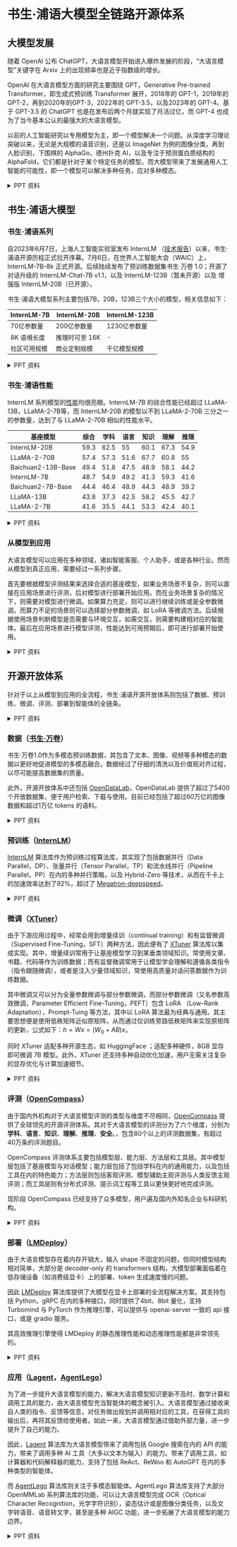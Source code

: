 # 书生·浦语大模型全链路开源体系

## 大模型发展

随着 OpenAI 公布 ChatGPT，大语言模型开始进入爆炸发展的阶段，“大语言模型”关键字在 Arxiv 上的出现频率也是近乎指数级的增长。

OpenAI 在大语言模型方面的研究主要围绕 GPT，Generative Pre-trained Transformer，即生成式预训练 Transformer 展开，2018年的 GPT-1，2019年的 GPT-2，再到2020年的GPT-3，2022年的 GPT-3.5，以及2023年的 GPT-4。基于 GPT-3.5 的 ChatGPT 也是在发布后两个月就实现了月活过亿，而 GPT-4 也成为了当今基本公认的最强大的大语言模型。

以前的人工智能研究以专用模型为主，即一个模型解决一个问题。从深度学习理论突破以来，无论是大规模的语音识别，还是以 ImageNet 为例的图像分类，再到人脸识别，下围棋的 AlphaGo，德州扑克 AI，以及专注于预测蛋白质结构的 AlphaFold，它们都是针对于某个特定任务的模型。而大模型带来了发展通用人工智能的可能性，即一个模型可以解决多种任务，应对多种模态。

<details>
<summary>PPT 资料</summary>
<img src="assets/llm_1.png">
<img src="assets/llm_2.png">
</details>

## 书生·浦语大模型

### 书生·浦语系列

自2023年6月7日，上海人工智能实验室发布 InternLM （[技术报告](https://github.com/InternLM/InternLM-techreport/blob/main/InternLM.pdf)）以来，书生·浦语开源历程正式拉开序幕。7月6日，在世界人工智能大会（WAIC）上，InternLM-7B-8k 正式开源。后续陆续发布了预训练数据集书生·万卷 1.0；开源了对话升级的 InternLM-Chat-7B v1.1，以及 InternLM-123B（暂未开源）以及 增强版 InternLM-20B（已开源）。

书生·浦语大模型系列主要包括7B，20B，123B三个大小的模型，相关信息如下：

| InternLM-7B | InternLM-20B | InternLM-123B | 
| --- | --- | --- |
| 70亿参数量 | 200亿参数量 | 1230亿参数量 |
| 8K 语境长度 | 推理时可至 16K | - |
| 社区可用规模 | 商业定制规模 | 千亿模型规模 | 

<details>
<summary>PPT 资料</summary>
<img src="assets/internlm-series_1.png">
<img src="assets/internlm-series_2.png">
</details>

### 书生·浦语性能

InternLM 系列模型的[性能](https://opencompass.org.cn/leaderboard-llm)均很亮眼。InternLM-7B 的综合性能已经超过 LLaMA-13B，LLaMA-2-7B等，而 InternLM-20B 的模型以不到 LLaMA-2-70B 三分之一的参数量，达到了与 LLaMA-2-70B 相似的性能水平。

| 基座模型 | 综合 | 学科 | 语言 | 知识 | 理解 | 推理 |
| --- | --- | --- | --- | --- | --- | --- |
| InternLM-20B | 59.3 | 62.5 | 55 | 60.1 | 67.3 | 54.9 |
| LLaMA-2-70B | 57.4 | 57.3 | 51.6 | 67.7 | 60.8 | 55 |
| Baichuan2-13B-Base | 49.4 | 51.8 | 47.5 | 48.9 | 58.1 | 44.2 |
| InternLM-7B | 48.7 | 54.9 | 49.2 | 41.3 | 59.3 | 41.6 |
| Baichuan2-7B-Base | 44.4| 46.4 | 48.9 | 44.3 | 48.9 | 39.2 |
| LLaMA-13B | 43.8 | 37.3 | 42.5 | 58.2 | 45.5 | 42.7 |
| LLaMA-2-7B | 41.6 | 35.5 | 44.1 | 53.3 | 42.4 | 40.1 |

<details>
<summary>PPT 资料</summary>
<img src="assets/internlm-performance.png">
</details>

### 从模型到应用

大语言模型可以应用在多种领域，诸如智能客服、个人助手，或是各种行业。然而从模型到真正应用，需要经过一系列步骤。

首先要根据模型评测结果来选择合适的基座模型，如果业务场景不复杂，则可以直接在应用场景进行评测，后对模型进行部署开始应用。而在业务场景复杂的情况下，则需要对模型进行微调。如果算力充足，则可以进行继续训练或是全参数微调，而算力不足的场景则可以选择部分参数微调，如 LoRA 等微调方法。后续根据使用场景判断模型是否需要与环境交互，如需交互，则需要构建相对应的智能体。最后在应用场景进行模型评测，性能达到可用预期后，即可进行部署开始使用。

<details>
<summary>PPT 资料</summary>
<img src="assets/model2app_1.png">
<img src="assets/model2app_2.png">
</details>

## 开源开放体系

针对于以上从模型到应用的全流程，书生·浦语开源开放体系则包括了数据、预训练、微调、评测、部署到智能体的全链条。

<details>
<summary>PPT 资料</summary>
<img src="assets/open-source.png">
</details>

### 数据（[书生·万卷](https://opendatalab.com/OpenDataLab/WanJuan1_dot_0)）

书生·万卷1.0作为多模态预训练数据，其包含了文本、图像、视频等多种模态的数据以更好地促进模型的多模态融合。数据经过了仔细的清洗以及价值观对齐过程，以尽可能提高数据集的质量。

此外，开源开放体系中还包括 [OpenDataLab](https://opendatalab.com/)，OpenDataLab 提供了超过了5400个开放数据集，便于用户检索、下载与使用。目前已经包括了超过60万亿的图像数据和超过1万亿 tokens 的语料。

<details>
<summary>PPT 资料</summary>
<img src="assets/data_1.png">
<img src="assets/data_2.png">
</details>

### 预训练（[InternLM](https://github.com/InternLM/InternLM)）

[InternLM](https://github.com/InternLM/InternLM) 算法库作为预训练过程算法库，其实现了包括数据并行（Data Parallel，DP）、张量并行（Tensor Parallel，TP）和流水线并行（Pipeline Parallel，PP）在内的多种并行策略，以及 Hybrid-Zero 等技术，从而在千卡上的加速效率达到了92%，超过了 [Megatron-deepspeed](https://github.com/microsoft/Megatron-DeepSpeed)。

<details>
<summary>PPT 资料</summary>
<img src="assets/pretrain.png">
</details>

### 微调（[XTuner](https://github.com/InternLM/xtuner)）

由于下游应用过程中，经常会用到增量续训（continual training）和有监督微调（Supervised Fine-Tuning，SFT）两种方法，因此便有了 [XTuner](https://github.com/InternLM/xtuner) 算法库以集成实现。其中，增量续训常用于让基座模型学习到某垂类领域知识。常使用文章、书籍、代码等作为训练数据；而有监督微调常用于让模型学会理解和遵循各类指令（指令跟随微调），或者是注入少量领域知识，常使用高质量对话问答数据作为训练数据。

其中微调又可以分为全量参数微调与部分参数微调，而部分参数微调（又名参数高效微调，Parameter Efficient Fine-Tuning，PEFT）包含 LoRA （Low-Rank Adaptation），Prompt-Tuing 等方法，其中以 LoRA 算法最为经典与通用。其主要思想便是使用低秩矩阵近似原矩阵，从而通过仅训练旁路低秩矩阵来实现原矩阵的更新，公式如下：$h = Wx = (W_0 + AB)x$。

同时 XTuner 适配多种开源生态，如 HuggingFace ；适配多种硬件，8GB 显存即可微调 7B 模型。此外，XTuner 还支持多种自动优化加速，用户无需关注复杂的显存优化与计算加速细节。

<details>
<summary>PPT 资料</summary>
<img src="assets/finetune_1.png">
<img src="assets/finetune_2.png">
<img src="assets/finetune_3.png">
</details>

### 评测（[OpenCompass](https://github.com/open-compass/OpenCompass/)）

由于国内外机构对于大语言模型评测的类型与维度不尽相同，[OpenCompass](https://github.com/open-compass/OpenCompass/) 提供了全球领先的开源评测体系。其对于大语言模型的评测分为了六个维度，分别为**学科**、**语言**、**知识**、**理解**、**推理**、**安全**。，包含80个以上的评测数据集，有超过40万条的评测题目。

OpenCompass 评测体系主要包括模型层、能力层、方法层和工具层。其中模型层包括了基座模型与对话模型；能力层包括了包括学科在内的通用能力，以及包括工具在内的特色能力；方法层则包括客观评测、模型辅助主观评测与人类反馈主观评测；而工具层则有分布式评测、提示词工程等工具以更快更好地完成评测。

现阶段 OpenCompass 已经支持了众多模型，用户遍及国内外知名企业与科研机构。

<details>
<summary>PPT 资料</summary>
<img src="assets/eval_1.png">
<img src="assets/eval_2.png">
<img src="assets/eval_3.png">
<img src="assets/eval_4.png">
<img src="assets/eval_5.png">
</details>

### 部署（[LMDeploy](https://github.com/InternLM/lmdeploy)）

由于大语言模型存在着内存开销大，输入 shape 不固定的问题，但同时模型结构相对简单，大部分是 decoder-only 的 transformers 结构，大模型部署面临着在低存储设备（如消费级显卡）上的部署、token 生成速度慢的问题。

因此 [LMDeploy](https://github.com/InternLM/lmdeploy) 算法库提供了大模型在显卡上部署的全流程解决方案。其支持包括 Python，gRPC 在内的多种接口，同时提供了4bit、8bit 量化，支持 Turbomind 与 PyTorch 作为推理引擎，可以提供与 openai-server 一致的 api 接口，或是 gradio 服务。

其高效推理引擎使得 LMDeploy 的静态推理性能和动态推理性能都是非常领先的。

<details>
<summary>PPT 资料</summary>
<img src="assets/deploy_1.png">
<img src="assets/deploy_2.png">
<img src="assets/deploy_3.png">
</details>

### 应用（[Lagent](https://github.com/InternLM/lagent)，[AgentLego](https://github.com/InternLM/agentlego)）

为了进一步提升大语言模型的能力，解决大语言模型知识更新不及时、数学计算和调用工具的能力，由大语言模型充当智能体的概念被引入。大语言模型通过接收来自人类的指令、反馈等信息，对任务做出规划并调用相对应的工具，在获得工具的输出后，再将其反馈给使用者。如此一来，大语言模型通过借助外部力量，进一步提升了自己的能力。

因此，[Lagent](https://github.com/InternLM/lagent) 算法库为大语言模型带来了调用包括 Google 搜索在内的 API 的能力，带来了调用多种 AI 工具（大多以文本为输入）的能力。带来了调用工具，如计算器和代码解释器的能力，支持了包括 ReAct、ReWoo 和 AutoGPT 在内的多种类型的智能体。

而 [AgentLego](https://github.com/InternLM/agentlego) 算法库则关注于多模态智能体。AgentLego 算法库支持了大部分 OpenMMLab 系列算法库的功能，可以让大语言模型完成 OCR（Optical Character Recognition，光学字符识别），姿态估计或是图像分类任务，以及文字转语音、语音转文字，甚至是多种 AIGC 功能，进一步拓展了大语言模型的能力边界。

<details>
<summary>PPT 资料</summary>
<img src="assets/agent_1.png">
<img src="assets/agent_2.png">
<img src="assets/agent_3.png">
</details>